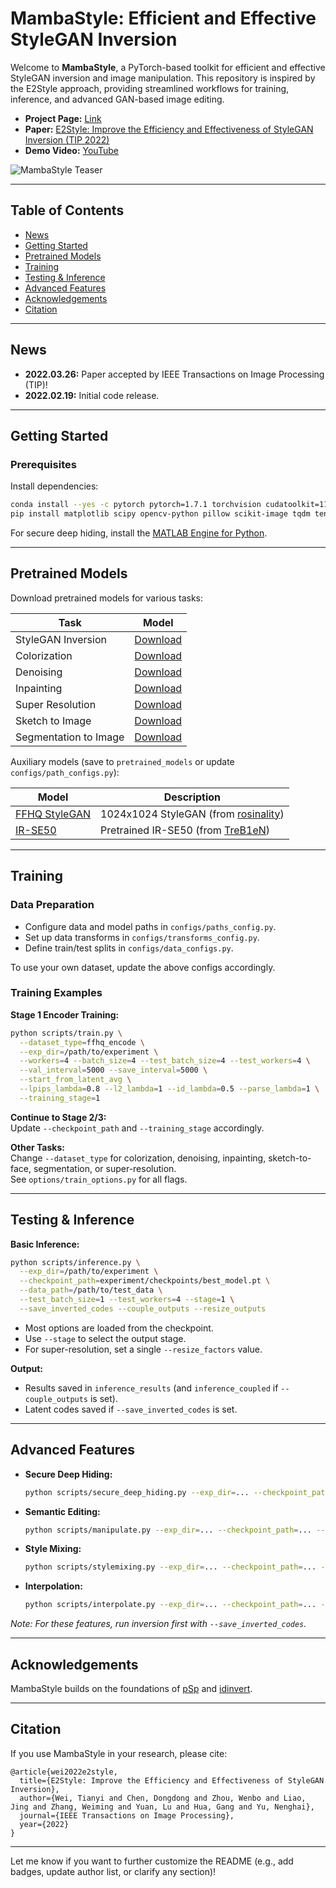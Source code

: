 # MambaStyle: Efficient and Effective StyleGAN Inversion

Welcome to **MambaStyle**, a PyTorch-based toolkit for efficient and effective StyleGAN inversion and image manipulation. This repository is inspired by the E2Style approach, providing streamlined workflows for training, inference, and advanced GAN-based image editing.

- **Project Page:** [Link](https://wty-ustc.github.io/inversion)
- **Paper:** [E2Style: Improve the Efficiency and Effectiveness of StyleGAN Inversion (TIP 2022)](https://wty-ustc.github.io/inversion/paper/E2Style.pdf)
- **Demo Video:** [YouTube](https://youtu.be/gJwFgdRHK0M)

<img src='imgs/teaser.png' alt='MambaStyle Teaser'>

---

## Table of Contents

- [News](#news)
- [Getting Started](#getting-started)
- [Pretrained Models](#pretrained-models)
- [Training](#training)
- [Testing & Inference](#testing--inference)
- [Advanced Features](#advanced-features)
- [Acknowledgements](#acknowledgements)
- [Citation](#citation)

---

## News

- **2022.03.26:** Paper accepted by IEEE Transactions on Image Processing (TIP)!
- **2022.02.19:** Initial code release.

---

## Getting Started

### Prerequisites

Install dependencies:
```bash
conda install --yes -c pytorch pytorch=1.7.1 torchvision cudatoolkit=11.0
pip install matplotlib scipy opencv-python pillow scikit-image tqdm tensorflow-io
```
For secure deep hiding, install the [MATLAB Engine for Python](https://www.mathworks.com/help/matlab/matlab_external/install-the-matlab-engine-for-python.html).

---

## Pretrained Models

Download pretrained models for various tasks:

| Task | Model |
|------|-------|
| StyleGAN Inversion | [Download](https://drive.google.com/file/d/1CzMDA88GJgVzc5JxKt3-l504a7TuSw5j/view?usp=sharing) |
| Colorization | [Download](https://drive.google.com/file/d/17Ht2e0Hr9wqkinHwlRQ_xGnSRvhZPioS/view?usp=sharing) |
| Denoising | [Download](https://drive.google.com/file/d/17INPNHGMwDhu3FBIxSJjdn59SrkK7Sr6/view?usp=sharing) |
| Inpainting | [Download](https://drive.google.com/file/d/1vLkDzKXguqslC06e80ZHhLUs7cHv03Wr/view?usp=sharing) |
| Super Resolution | [Download](https://drive.google.com/file/d/1nXZjaxo_CDLh3_QmmiHjQlQXBqvlnrNZ/view?usp=sharing) |
| Sketch to Image | [Download](https://drive.google.com/file/d/13aoBbU8n8DLWg531Ul3Ngp-vWVlW5oXD/view?usp=sharing) |
| Segmentation to Image | [Download](https://drive.google.com/file/d/1eH5qB9PZjlRACCj7pfe24266igzYkp89/view?usp=sharing) |

Auxiliary models (save to `pretrained_models` or update `configs/path_configs.py`):

| Model | Description |
|-------|-------------|
| [FFHQ StyleGAN](https://drive.google.com/file/d/1pts5tkfAcWrg4TpLDu6ILF5wHID32Nzm/view?usp=sharing) | 1024x1024 StyleGAN (from [rosinality](https://github.com/rosinality/stylegan2-pytorch)) |
| [IR-SE50](https://drive.google.com/file/d/1FS2V756j-4kWduGxfir55cMni5mZvBTv/view?usp=sharing) | Pretrained IR-SE50 (from [TreB1eN](https://github.com/TreB1eN/InsightFace_Pytorch)) |

---

## Training

### Data Preparation

- Configure data and model paths in `configs/paths_config.py`.
- Set up data transforms in `configs/transforms_config.py`.
- Define train/test splits in `configs/data_configs.py`.

To use your own dataset, update the above configs accordingly.

### Training Examples

**Stage 1 Encoder Training:**
```bash
python scripts/train.py \
  --dataset_type=ffhq_encode \
  --exp_dir=/path/to/experiment \
  --workers=4 --batch_size=4 --test_batch_size=4 --test_workers=4 \
  --val_interval=5000 --save_interval=5000 \
  --start_from_latent_avg \
  --lpips_lambda=0.8 --l2_lambda=1 --id_lambda=0.5 --parse_lambda=1 \
  --training_stage=1
```
**Continue to Stage 2/3:**  
Update `--checkpoint_path` and `--training_stage` accordingly.

**Other Tasks:**  
Change `--dataset_type` for colorization, denoising, inpainting, sketch-to-face, segmentation, or super-resolution.  
See `options/train_options.py` for all flags.

---

## Testing & Inference

**Basic Inference:**
```bash
python scripts/inference.py \
  --exp_dir=/path/to/experiment \
  --checkpoint_path=experiment/checkpoints/best_model.pt \
  --data_path=/path/to/test_data \
  --test_batch_size=1 --test_workers=4 --stage=1 \
  --save_inverted_codes --couple_outputs --resize_outputs
```
- Most options are loaded from the checkpoint.
- Use `--stage` to select the output stage.
- For super-resolution, set a single `--resize_factors` value.

**Output:**
- Results saved in `inference_results` (and `inference_coupled` if `--couple_outputs` is set).
- Latent codes saved if `--save_inverted_codes` is set.

---

## Advanced Features

- **Secure Deep Hiding:**  
  ```bash
  python scripts/secure_deep_hiding.py --exp_dir=... --checkpoint_path=... --secret_dir=... --cover_dir=...
  ```
- **Semantic Editing:**  
  ```bash
  python scripts/manipulate.py --exp_dir=... --checkpoint_path=... --deriction_name=age --edited_dir=...
  ```
- **Style Mixing:**  
  ```bash
  python scripts/stylemixing.py --exp_dir=... --checkpoint_path=... --style_dir=... --content_dir=...
  ```
- **Interpolation:**  
  ```bash
  python scripts/interpolate.py --exp_dir=... --checkpoint_path=... --source_dir=... --target_dir=...
  ```

*Note: For these features, run inversion first with `--save_inverted_codes`.*

---

## Acknowledgements

MambaStyle builds on the foundations of [pSp](https://github.com/eladrich/pixel2style2pixel) and [idinvert](https://github.com/genforce/idinvert_pytorch).

---

## Citation

If you use MambaStyle in your research, please cite:

```
@article{wei2022e2style,
  title={E2Style: Improve the Efficiency and Effectiveness of StyleGAN Inversion},
  author={Wei, Tianyi and Chen, Dongdong and Zhou, Wenbo and Liao, Jing and Zhang, Weiming and Yuan, Lu and Hua, Gang and Yu, Nenghai},
  journal={IEEE Transactions on Image Processing},
  year={2022}
}
```

---

Let me know if you want to further customize the README (e.g., add badges, update author list, or clarify any section)!

